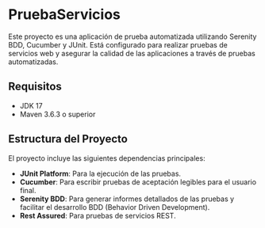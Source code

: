 # PruebaServicios

Este proyecto es una aplicación de prueba automatizada utilizando Serenity BDD, Cucumber y JUnit. Está configurado para realizar pruebas de servicios web y asegurar la calidad de las aplicaciones a través de pruebas automatizadas.

## Requisitos

- JDK 17
- Maven 3.6.3 o superior

## Estructura del Proyecto

El proyecto incluye las siguientes dependencias principales:

- **JUnit Platform**: Para la ejecución de las pruebas.
- **Cucumber**: Para escribir pruebas de aceptación legibles para el usuario final.
- **Serenity BDD**: Para generar informes detallados de las pruebas y facilitar el desarrollo BDD (Behavior Driven Development).
- **Rest Assured**: Para pruebas de servicios REST.